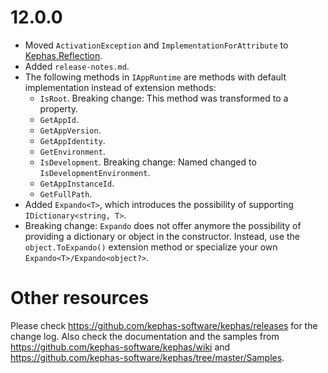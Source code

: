 ﻿# 12.0.0

* Moved ```ActivationException``` and ```ImplementationForAttribute``` to [Kephas.Reflection](https://www.nuget.org/packages/Kephas.Reflection).
* Added ```release-notes.md```.
* The following methods in ```IAppRuntime``` are methods with default implementation instead of extension methods:
  * ```IsRoot```. Breaking change: This method was transformed to a property.
  * ```GetAppId```.
  * ```GetAppVersion```.
  * ```GetAppIdentity```.
  * ```GetEnvironment```.
  * ```IsDevelopment```. Breaking change: Named changed to ```IsDevelopmentEnvironment```.
  * ```GetAppInstanceId```.
  * ```GetFullPath```.
* Added ```Expando<T>```, which introduces the possibility of supporting ```IDictionary<string, T>```.
* Breaking change: ```Expando``` does not offer anymore the possibility of providing a dictionary or object in the constructor. Instead, use the ```object.ToExpando()``` extension method or specialize your own ```Expando<T>/Expando<object?>```.

# Other resources
Please check https://github.com/kephas-software/kephas/releases for the change log.
Also check the documentation and the samples from https://github.com/kephas-software/kephas/wiki and https://github.com/kephas-software/kephas/tree/master/Samples.
